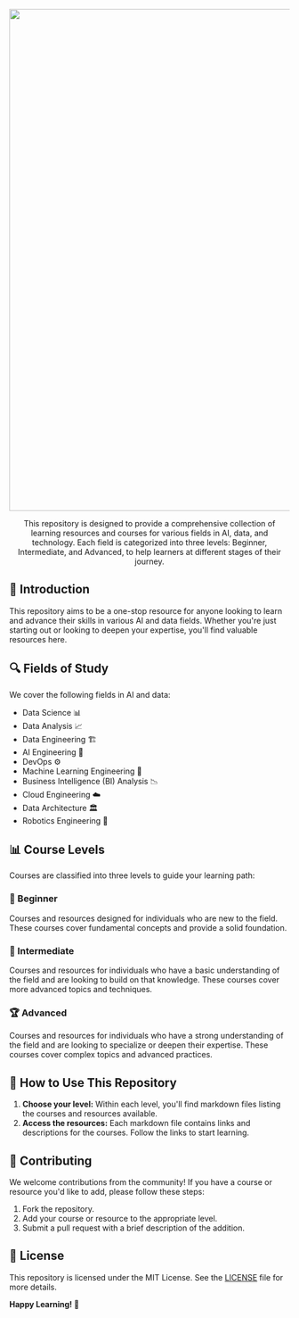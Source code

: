 <p align="center">
  <a href="https://isheero.com/">
  <img width="900" src="https://raw.githubusercontent.com/iSheero-AI/learning-resources/9bd89cd6eb66051203dea0d316744bff278167e5/Banner.png"></a>
</p>

<div align="center">
This repository is designed to provide a comprehensive collection of learning resources and courses for various fields in AI, data, and technology. Each field is categorized into three levels: Beginner, Intermediate, and Advanced, to help learners at different stages of their journey.
</div>

## 📘 Introduction

This repository aims to be a one-stop resource for anyone looking to learn and advance their skills in various AI and data fields. Whether you're just starting out or looking to deepen your expertise, you'll find valuable resources here.

## 🔍 Fields of Study

We cover the following fields in AI and data:
- Data Science 📊
- Data Analysis 📈
- Data Engineering 🏗️
- AI Engineering 🧠
- DevOps ⚙️
- Machine Learning Engineering 🤖
- Business Intelligence (BI) Analysis 📉
- Cloud Engineering ☁️
- Data Architecture 🏛️
- Robotics Engineering 🤖

## 📊 Course Levels

Courses are classified into three levels to guide your learning path:

### 🔰 Beginner
Courses and resources designed for individuals who are new to the field. These courses cover fundamental concepts and provide a solid foundation.

### 🚀 Intermediate
Courses and resources for individuals who have a basic understanding of the field and are looking to build on that knowledge. These courses cover more advanced topics and techniques.

### 🏆 Advanced
Courses and resources for individuals who have a strong understanding of the field and are looking to specialize or deepen their expertise. These courses cover complex topics and advanced practices.

## 🔧 How to Use This Repository

1. **Choose your level:** Within each level, you'll find markdown files listing the courses and resources available.
2. **Access the resources:** Each markdown file contains links and descriptions for the courses. Follow the links to start learning.

## 🤝 Contributing

We welcome contributions from the community! If you have a course or resource you'd like to add, please follow these steps:
1. Fork the repository.
2. Add your course or resource to the appropriate level.
3. Submit a pull request with a brief description of the addition.

## 📄 License

This repository is licensed under the MIT License. See the [LICENSE](LICENSE) file for more details.

**Happy Learning! 🎉**
